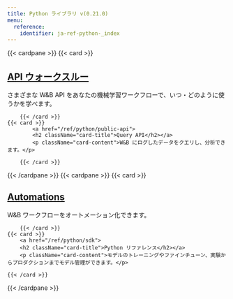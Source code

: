 ```yaml
---
title: Python ライブラリ v(0.21.0)
menu:
  reference:
    identifier: ja-ref-python-_index
---
```


{{< cardpane >}}
    {{< card >}}
            <a href="/ref/python/python_api_walkthrough">
            <h2 className="card-title">API ウォークスルー</h2></a>
            <p className="card-content">さまざまな W&B API をあなたの機械学習ワークフローで、いつ・どのように使うかを学べます。</p>
        
        {{< /card >}}
    {{< card >}}
            <a href="/ref/python/public-api">
            <h2 className="card-title">Query API</h2></a>
            <p className="card-content">W&B にログしたデータをクエリし、分析できます。</p>
        
        {{< /card >}}
{{< /cardpane >}}
{{< cardpane >}}
    {{< card >}}
            <a href="/ref/python/automations">
            <h2 className="card-title">Automations</h2></a>
            <p className="card-content">W&B ワークフローをオートメーション化できます。</p>
        
        {{< /card >}}
    {{< card >}}
        <a href="/ref/python/sdk">
        <h2 className="card-title">Python リファレンス</h2></a>
        <p className="card-content">モデルのトレーニングやファインチューン、実験からプロダクションまでモデル管理ができます。</p>
    
    {{< /card >}}
{{< /cardpane >}}